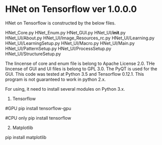 # HNet on Tensorflow ver 1.0.0.0

HNet on Tensorflow is constructed by the below files.

HNet_Core.py
HNet_Enum.py
HNet_GUI.py
HNet_UI/__init__.py
HNet_UI/About.py
HNet_UI/Image_Resources_rc.py
HNet_UI/Learning.py
HNet_UI/LearningSetup.py
HNet_UI/Macro.py
HNet_UI/Main.py
HNet_UI/PatternSetup.py
HNet_UI/ProcessSetup.py
HNet_UI/StructureSetup.py


The lincense of core and enum file is belong to Apache License 2.0.
THe lincense of GUI and UI files is belong to GPL 3.0.
The PyQT is used for the GUI. This code was tested at Python 3.5 and Tensorflow 0.12.1. This program is not guaranteed to work in python 2.x.

For using, it need to install several modules on Python 3.x.

1. Tensorflow

#GPU
pip install tensorflow-gpu

#CPU only
pip install tensorflow

2. Matplotlib

pip install matplotlib

